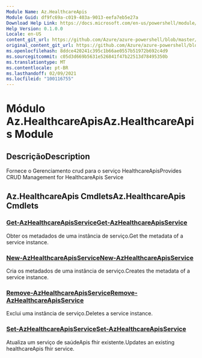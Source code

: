 ```yaml
---
Module Name: Az.HealthcareApis
Module Guid: df9fc69a-c019-403a-9013-eefa7eb5e27a
Download Help Link: https://docs.microsoft.com/en-us/powershell/module/az.healthcareapis
Help Version: 0.1.0.0
Locale: en-US
content_git_url: https://github.com/Azure/azure-powershell/blob/master/src/HealthcareApis/HealthcareApis/help/Az.HealthcareApis.md
original_content_git_url: https://github.com/Azure/azure-powershell/blob/master/src/HealthcareApis/HealthcareApis/help/Az.HealthcareApis.md
ms.openlocfilehash: 8ddce420241c395c1b66ae0557b51972b692c4d9
ms.sourcegitcommit: c05d3d669b5631e526841f47b22513d78495350b
ms.translationtype: MT
ms.contentlocale: pt-BR
ms.lasthandoff: 02/09/2021
ms.locfileid: "100116755"
---
```

# <span data-ttu-id="473c4-101">Módulo Az.HealthcareApis</span><span class="sxs-lookup"><span data-stu-id="473c4-101">Az.HealthcareApis Module</span></span>
## <span data-ttu-id="473c4-102">Descrição</span><span class="sxs-lookup"><span data-stu-id="473c4-102">Description</span></span>
<span data-ttu-id="473c4-103">Fornece o Gerenciamento crud para o serviço HealthcareApis</span><span class="sxs-lookup"><span data-stu-id="473c4-103">Provides CRUD Management for HealthcareApis Service</span></span>

## <span data-ttu-id="473c4-104">Az.HealthcareApis Cmdlets</span><span class="sxs-lookup"><span data-stu-id="473c4-104">Az.HealthcareApis Cmdlets</span></span>
### [<span data-ttu-id="473c4-105">Get-AzHealthcareApisService</span><span class="sxs-lookup"><span data-stu-id="473c4-105">Get-AzHealthcareApisService</span></span>](Get-AzHealthcareApisService.md)
<span data-ttu-id="473c4-106">Obter os metadados de uma instância de serviço.</span><span class="sxs-lookup"><span data-stu-id="473c4-106">Get the metadata of a service instance.</span></span>

### [<span data-ttu-id="473c4-107">New-AzHealthcareApisService</span><span class="sxs-lookup"><span data-stu-id="473c4-107">New-AzHealthcareApisService</span></span>](New-AzHealthcareApisService.md)
<span data-ttu-id="473c4-108">Cria os metadados de uma instância de serviço.</span><span class="sxs-lookup"><span data-stu-id="473c4-108">Creates the metadata of a service instance.</span></span>

### [<span data-ttu-id="473c4-109">Remove-AzHealthcareApisService</span><span class="sxs-lookup"><span data-stu-id="473c4-109">Remove-AzHealthcareApisService</span></span>](Remove-AzHealthcareApisService.md)
<span data-ttu-id="473c4-110">Exclui uma instância de serviço.</span><span class="sxs-lookup"><span data-stu-id="473c4-110">Deletes a service instance.</span></span>

### [<span data-ttu-id="473c4-111">Set-AzHealthcareApisService</span><span class="sxs-lookup"><span data-stu-id="473c4-111">Set-AzHealthcareApisService</span></span>](Set-AzHealthcareApisService.md)
<span data-ttu-id="473c4-112">Atualiza um serviço de saúdeApis fhir existente.</span><span class="sxs-lookup"><span data-stu-id="473c4-112">Updates an existing healthcareApis fhir service.</span></span>

